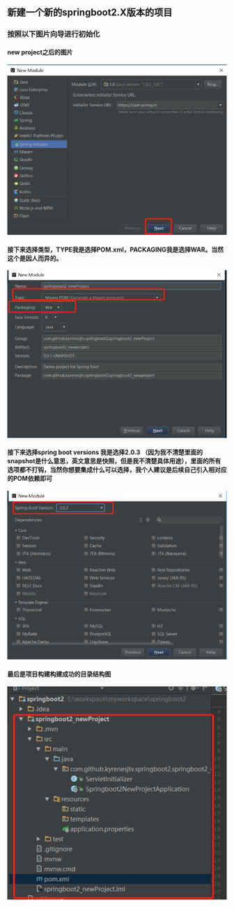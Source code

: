## 新建一个新的springboot2.X版本的项目

### 按照以下图片向导进行初始化

#### new project之后的图片
![11](2018/springboot2/springboot2_newProject/springboot2_springboot2_newProject_1.jpg)

#### 接下来选择类型，TYPE我是选择POM.xml，PACKAGING我是选择WAR。当然这个是因人而异的。
![22](2018/springboot2/springboot2_newProject/springboot2_springboot2_newProject_2.jpg)

#### 接下来选择spring boot versions 我是选择2.0.3 （因为我不清楚里面的snapshot是什么意思，英文意思是快照，但是我不清楚具体用途），里面的所有选项都不打钩，当然你想要集成什么可以选择，我个人建议是后续自己引入相对应的POM依赖即可
![33](2018/springboot2/springboot2_newProject/springboot2_springboot2_newProject_3.jpg)

#### 最后是项目构建构建成功的目录结构图
![44](2018/springboot2/springboot2_newProject/springboot2_springboot2_newProject_4.jpg)



